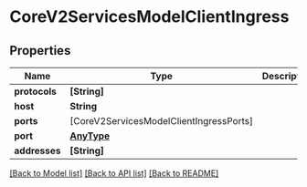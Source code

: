 # CoreV2ServicesModelClientIngress

## Properties
Name | Type | Description | Notes
------------ | ------------- | ------------- | -------------
**protocols** | **[String]** |  | [optional] 
**host** | **String** |  | [optional] 
**ports** | [CoreV2ServicesModelClientIngressPorts] |  | [optional] 
**port** | [**AnyType**](.md) |  | [optional] 
**addresses** | **[String]** |  | [optional] 

[[Back to Model list]](../README.md#documentation-for-models) [[Back to API list]](../README.md#documentation-for-api-endpoints) [[Back to README]](../README.md)


